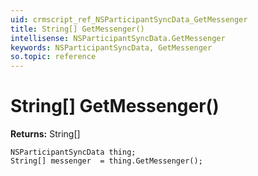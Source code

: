 ```yaml
---
uid: crmscript_ref_NSParticipantSyncData_GetMessenger
title: String[] GetMessenger()
intellisense: NSParticipantSyncData.GetMessenger
keywords: NSParticipantSyncData, GetMessenger
so.topic: reference
---
```


# String[] GetMessenger()

**Returns:** String[]

```crmscript
NSParticipantSyncData thing;
String[] messenger  = thing.GetMessenger();
```

